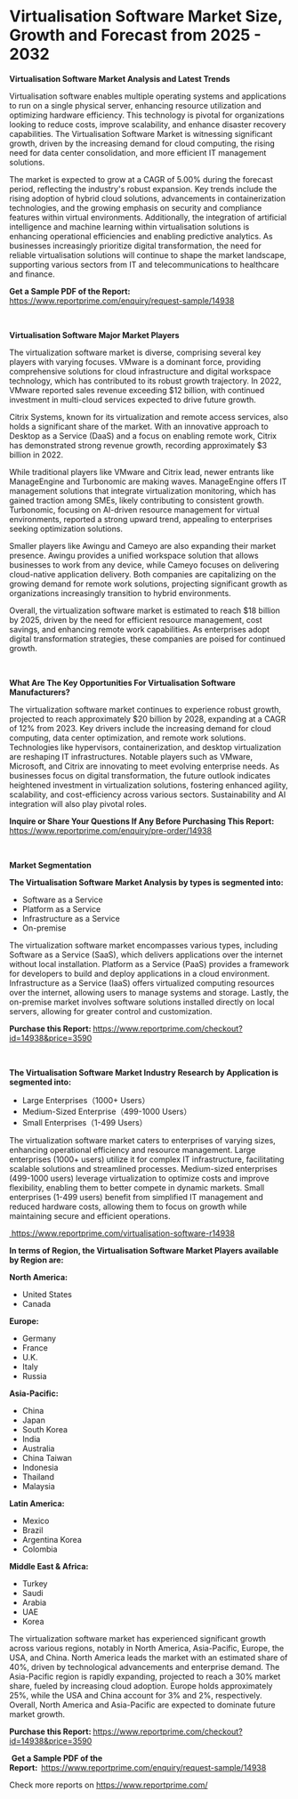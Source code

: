<p><h1>Virtualisation Software Market Size, Growth and Forecast from 2025 - 2032</h1></p><p><strong>Virtualisation Software Market Analysis and Latest Trends</strong></p>
<p><p>Virtualisation software enables multiple operating systems and applications to run on a single physical server, enhancing resource utilization and optimizing hardware efficiency. This technology is pivotal for organizations looking to reduce costs, improve scalability, and enhance disaster recovery capabilities. The Virtualisation Software Market is witnessing significant growth, driven by the increasing demand for cloud computing, the rising need for data center consolidation, and more efficient IT management solutions. </p><p>The market is expected to grow at a CAGR of 5.00% during the forecast period, reflecting the industry's robust expansion. Key trends include the rising adoption of hybrid cloud solutions, advancements in containerization technologies, and the growing emphasis on security and compliance features within virtual environments. Additionally, the integration of artificial intelligence and machine learning within virtualisation solutions is enhancing operational efficiencies and enabling predictive analytics. As businesses increasingly prioritize digital transformation, the need for reliable virtualisation solutions will continue to shape the market landscape, supporting various sectors from IT and telecommunications to healthcare and finance.</p></p>
<p><strong>Get a Sample PDF of the Report:&nbsp;</strong> <a href="https://www.reportprime.com/enquiry/request-sample/14938?utm_campaign=3282&utm_medium=2&utm_source=Github&utm_content=ia&utm_term=20032025&utm_id=virtualisation-software">https://www.reportprime.com/enquiry/request-sample/14938</a></p>
<p>&nbsp;</p>
<p><strong>Virtualisation Software Major Market Players</strong></p>
<p><p>The virtualization software market is diverse, comprising several key players with varying focuses. VMware is a dominant force, providing comprehensive solutions for cloud infrastructure and digital workspace technology, which has contributed to its robust growth trajectory. In 2022, VMware reported sales revenue exceeding $12 billion, with continued investment in multi-cloud services expected to drive future growth.</p><p>Citrix Systems, known for its virtualization and remote access services, also holds a significant share of the market. With an innovative approach to Desktop as a Service (DaaS) and a focus on enabling remote work, Citrix has demonstrated strong revenue growth, recording approximately $3 billion in 2022.</p><p>While traditional players like VMware and Citrix lead, newer entrants like ManageEngine and Turbonomic are making waves. ManageEngine offers IT management solutions that integrate virtualization monitoring, which has gained traction among SMEs, likely contributing to consistent growth. Turbonomic, focusing on AI-driven resource management for virtual environments, reported a strong upward trend, appealing to enterprises seeking optimization solutions.</p><p>Smaller players like Awingu and Cameyo are also expanding their market presence. Awingu provides a unified workspace solution that allows businesses to work from any device, while Cameyo focuses on delivering cloud-native application delivery. Both companies are capitalizing on the growing demand for remote work solutions, projecting significant growth as organizations increasingly transition to hybrid environments.</p><p>Overall, the virtualization software market is estimated to reach $18 billion by 2025, driven by the need for efficient resource management, cost savings, and enhancing remote work capabilities. As enterprises adopt digital transformation strategies, these companies are poised for continued growth.</p></p>
<p>&nbsp;</p>
<p><strong>What Are The Key Opportunities For Virtualisation Software Manufacturers?</strong></p>
<p><p>The virtualization software market continues to experience robust growth, projected to reach approximately $20 billion by 2028, expanding at a CAGR of 12% from 2023. Key drivers include the increasing demand for cloud computing, data center optimization, and remote work solutions. Technologies like hypervisors, containerization, and desktop virtualization are reshaping IT infrastructures. Notable players such as VMware, Microsoft, and Citrix are innovating to meet evolving enterprise needs. As businesses focus on digital transformation, the future outlook indicates heightened investment in virtualization solutions, fostering enhanced agility, scalability, and cost-efficiency across various sectors. Sustainability and AI integration will also play pivotal roles.</p></p>
<p><strong>Inquire or Share Your Questions If Any Before Purchasing This Report:</strong> <a href="https://www.reportprime.com/enquiry/pre-order/14938?utm_campaign=3282&utm_medium=2&utm_source=Github&utm_content=ia&utm_term=20032025&utm_id=virtualisation-software">https://www.reportprime.com/enquiry/pre-order/14938</a></p>
<p>&nbsp;</p>
<p><strong>Market Segmentation</strong></p>
<p><strong>The Virtualisation Software Market Analysis by types is segmented into:</strong></p>
<p><ul><li>Software as a Service</li><li>Platform as a Service</li><li>Infrastructure as a Service</li><li>On-premise</li></ul></p>
<p><p>The virtualization software market encompasses various types, including Software as a Service (SaaS), which delivers applications over the internet without local installation. Platform as a Service (PaaS) provides a framework for developers to build and deploy applications in a cloud environment. Infrastructure as a Service (IaaS) offers virtualized computing resources over the internet, allowing users to manage systems and storage. Lastly, the on-premise market involves software solutions installed directly on local servers, allowing for greater control and customization.</p></p>
<p><strong>Purchase this Report:&nbsp;</strong><a href="https://www.reportprime.com/checkout?id=14938&price=3590&utm_campaign=3282&utm_medium=2&utm_source=Github&utm_content=ia&utm_term=20032025&utm_id=virtualisation-software">https://www.reportprime.com/checkout?id=14938&price=3590</a></p>
<p>&nbsp;</p>
<p><strong>The Virtualisation Software Market Industry Research by Application is segmented into:</strong></p>
<p><ul><li>Large Enterprises（1000+ Users）</li><li>Medium-Sized Enterprise（499-1000 Users）</li><li>Small Enterprises（1-499 Users）</li></ul></p>
<p><p>The virtualization software market caters to enterprises of varying sizes, enhancing operational efficiency and resource management. Large enterprises (1000+ users) utilize it for complex IT infrastructure, facilitating scalable solutions and streamlined processes. Medium-sized enterprises (499-1000 users) leverage virtualization to optimize costs and improve flexibility, enabling them to better compete in dynamic markets. Small enterprises (1-499 users) benefit from simplified IT management and reduced hardware costs, allowing them to focus on growth while maintaining secure and efficient operations.</p></p>
<p><a href="https://www.reportprime.com/virtualisation-software-r14938?utm_campaign=3282&utm_medium=2&utm_source=Github&utm_content=ia&utm_term=20032025&utm_id=virtualisation-software">&nbsp;https://www.reportprime.com/virtualisation-software-r14938</a></p>
<p><strong>In terms of Region, the Virtualisation Software Market Players available by Region are:</strong></p>
<p>
    <p> <strong> North America: </strong>
        <ul>
            <li>United States</li>
            <li>Canada</li>
        </ul>
        </p> 
    <p> <strong> Europe: </strong>
        <ul>
            <li>Germany</li>
            <li>France</li>
            <li>U.K.</li>
            <li>Italy</li>
            <li>Russia</li>
        </ul>
        </p> 
    <p> <strong> Asia-Pacific: </strong>
        <ul>
            <li>China</li>
            <li>Japan</li>
            <li>South Korea</li>
            <li>India</li>
            <li>Australia</li>
            <li>China Taiwan</li>
            <li>Indonesia</li>
            <li>Thailand</li>
            <li>Malaysia</li>
        </ul>
        </p> 
    <p> <strong> Latin America: </strong>
        <ul>
            <li>Mexico</li>
            <li>Brazil</li>
            <li>Argentina Korea</li>
            <li>Colombia</li>
        </ul>
        </p> 
    <p> <strong> Middle East & Africa: </strong>
        <ul>
            <li>Turkey</li>
            <li>Saudi</li>
            <li>Arabia</li>
            <li>UAE</li>
            <li>Korea</li>
        </ul>
    </p>
    </p>
<p><p>The virtualization software market has experienced significant growth across various regions, notably in North America, Asia-Pacific, Europe, the USA, and China. North America leads the market with an estimated share of 40%, driven by technological advancements and enterprise demand. The Asia-Pacific region is rapidly expanding, projected to reach a 30% market share, fueled by increasing cloud adoption. Europe holds approximately 25%, while the USA and China account for 3% and 2%, respectively. Overall, North America and Asia-Pacific are expected to dominate future market growth.</p></p>
<p><strong>Purchase this Report: </strong><a href="https://www.reportprime.com/checkout?id=14938&price=3590&utm_campaign=3282&utm_medium=2&utm_source=Github&utm_content=ia&utm_term=20032025&utm_id=virtualisation-software">https://www.reportprime.com/checkout?id=14938&price=3590</a></p>
<p>&nbsp;<strong>Get a Sample PDF of the Report:&nbsp;&nbsp;</strong><a href="https://www.reportprime.com/enquiry/request-sample/14938?utm_campaign=3282&utm_medium=2&utm_source=Github&utm_content=ia&utm_term=20032025&utm_id=virtualisation-software">https://www.reportprime.com/enquiry/request-sample/14938</a></p>
<p><strong></strong></p>
<p>Check more reports on <a href="https://www.reportprime.com/?utm_campaign=3282&utm_medium=2&utm_source=Github&utm_content=ia&utm_term=20032025&utm_id=virtualisation-software">https://www.reportprime.com/</a></p>